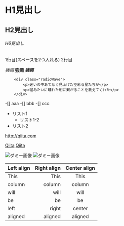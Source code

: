 # H1見出し
## H2見出し
###### H6見出し

1行目(スペースを2つ入れる)
2行目

*強調*
**強調**
***強調***

```html:sample
    <div class="radioWave">
        <p>迷いの中あてなく見上げた空彩る星たちが</p>
        <p>嘘みたいに晴れた朝に繋がることを教えてくれた</p>
    </div>
```
-[] aaa
-[] bbb
-[] ccc

* リスト1
    * リスト1-2
* リスト2

<http://qiita.com>

[Qiita](http://qiita.com)
[Qiita](http://qiita.com "Qiita")

![ダミー画像](http://placehold.it/100)
![ダミー画像](http://placehold.it/100 "ダミー画像")

| Left align | Right align | Center align |
|:-----------|------------:|:------------:|
| This       |        This |     This     |
| column     |      column |    column    |
| will       |        will |     will     |
| be         |          be |      be      |
| left       |       right |    center    |
| aligned    |     aligned |   aligned    |
